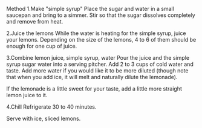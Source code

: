 
Method
1.Make "simple syrup"
Place the sugar and water in a small saucepan and bring to a simmer. Stir so that the sugar dissolves completely and remove from heat.

2.Juice the lemons
While the water is heating for the simple syrup, juice your lemons. Depending on the size of the lemons, 4 to 6 of them should be enough for one cup of juice.

3.Combine lemon juice, simple syrup, water
Pour the juice and the simple syrup sugar water into a serving pitcher. Add 2 to 3 cups of cold water and taste. Add more water if you would like it to be more diluted (though note that when you add ice, it will melt and naturally dilute the lemonade).

If the lemonade is a little sweet for your taste, add a little more straight lemon juice to it.

4.Chill
Refrigerate 30 to 40 minutes.

Serve with ice, sliced lemons.
